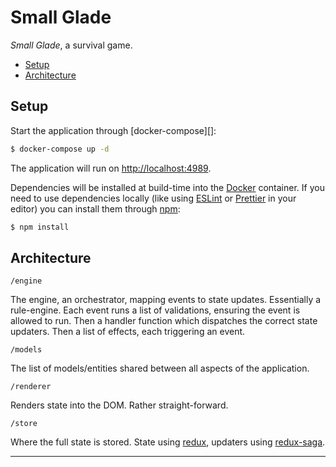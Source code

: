 # Small Glade

_Small Glade_, a survival game.

* [Setup][]
* [Architecture][]

## Setup
[Setup]: #setup

Start the application through [docker-compose][]:

```sh
$ docker-compose up -d
```

The application will run on [http://localhost:4989][].

Dependencies will be installed at build-time into the [Docker][] container. If you need to use
dependencies locally (like using [ESLint][] or [Prettier][] in your editor) you can install them
through [npm][]:

```sh
$ npm install
```

## Architecture
[Architecture]: #architecture

`/engine`

The engine, an orchestrator, mapping events to state updates. Essentially a rule-engine. Each
event runs a list of validations, ensuring the event is allowed to run. Then a handler function
which dispatches the correct state updaters. Then a list of effects, each triggering an event.

`/models`

The list of models/entities shared between all aspects of the application.

`/renderer`

Renders state into the DOM. Rather straight-forward.

`/store`

Where the full state is stored. State using [redux][], updaters using [redux-saga][].

---

[Docker]: https://www.docker.com/
[ESLint]: https://eslint.org/
[http://localhost:4989]: http://localhost:4989
[npm]: https://www.npmjs.com/
[Prettier]: https://prettier.io/
[redux]: https://redux.js.org/
[redux-saga]: https://redux-saga.js.org/
